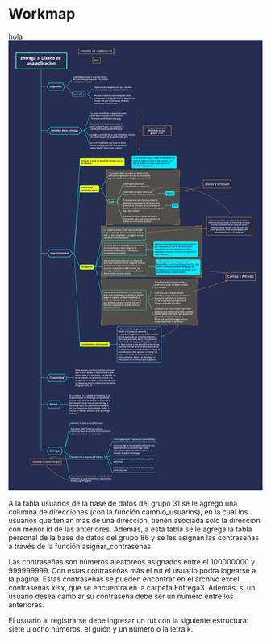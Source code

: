 # Workmap
hola
![Caption for the picture.](workmap/workmap.png)



A la tabla usuarios de la base de datos del grupo 31 se le agregó una columna de direcciones (con la función cambio_usuarios), en la cual los usuarios que tenian más de una dirección, tienen asociada solo la dirección con menor id de las anteriores. Además, a esta tabla se le agrega la tabla personal de la base de datos del grupo 86 y se les asignan las contraseñas a través de la función asignar_contrasenas.

Las contraseñas son números aleatoreos asignados entre el 100000000 y 999999999. Con estas contraseñas más el rut el usuario podra logearse a la página. Estas contraseñas se pueden encontrar en el archivo excel contraseñas.xlsx, que se encuentra en la carpeta Entrega3. Además, si un usuario desea cambiar su contraseña debe ser un número entre los anteriores.

El usuario al registrarse debe ingresar un rut con la siguiente estructura: siete u ocho números, el guión y un número o la letra k.

